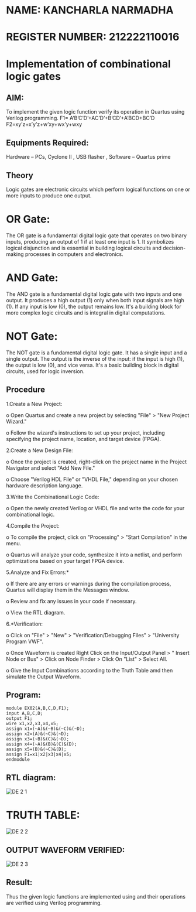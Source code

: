 # NAME: KANCHARLA NARMADHA
# REGISTER NUMBER: 212222110016
# Implementation of combinational logic gates
 
## AIM:
To implement the given logic function verify its operation in Quartus using Verilog programming.
 F1= A’B’C’D’+AC’D’+B’CD’+A’BCD+BC’D
F2=xy’z+x’y’z+w’xy+wx’y+wxy
 
 
 
## Equipments Required:
 Hardware – PCs, Cyclone II , USB flasher , Software – Quartus prime


## Theory
Logic gates are electronic circuits which perform logical functions on one or more inputs to produce one output.

# OR Gate:
The OR gate is a fundamental digital logic gate that operates on two binary inputs, producing an output of 1 if at least one input is 1. It symbolizes logical disjunction and is essential in building logical circuits and decision-making processes in computers and electronics.

# AND Gate:
The AND gate is a fundamental digital logic gate with two inputs and one output. It produces a high output (1) only when both input signals are high (1). If any input is low (0), the output remains low. It's a building block for more complex logic circuits and is integral in digital computations.

# NOT Gate:
The NOT gate is a fundamental digital logic gate. It has a single input and a single output. The output is the inverse of the input: if the input is high (1), the output is low (0), and vice versa. It's a basic building block in digital circuits, used for logic inversion.




 
## Procedure

1.Create a New Project:

o  Open Quartus and create a new project by selecting "File" > "New Project Wizard."

o  Follow the wizard's instructions to set up your project, including specifying the project name, location, and target device (FPGA).

2.Create a New Design File:

o  Once the project is created, right-click on the project name in the Project Navigator and select "Add New File."

o  Choose "Verilog HDL File" or "VHDL File," depending on your chosen hardware description language.

3.Write the Combinational Logic Code:

o  Open the newly created Verilog or VHDL file and write the code for your combinational logic.

4.Compile the Project:

o  To compile the project, click on "Processing" > "Start Compilation" in the menu.

o  Quartus will analyze your code, synthesize it into a netlist, and perform optimizations based on your target FPGA device.

5.Analyze and Fix Errors:*

o  If there are any errors or warnings during the compilation process, Quartus will display them in the Messages window.

o  Review and fix any issues in your code if necessary.

o  View the RTL diagram.

6.*Verification:

o  Click on "File" > "New" > "Verification/Debugging Files" > "University Program VWF".

o  Once Waveform is created Right Click on the Input/Output Panel > " Insert Node or Bus" > Click on Node Finder > Click On "List" > Select All.

o  Give the Input Combinations according to the Truth Table amd then simulate the Output Waveform.


## Program:
```
module EX02(A,B,C,D,F1);
input A,B,C,D;
output F1;
wire x1,x2,x3,x4,x5;
assign x1=(~A)&(~B)&(~C)&(~D);
assign x2=(A)&(~C)&(~D);
assign x3=(~B)&(C)&(~D);
assign x4=(~A)&(B)&(C)&(D);
assign x5=(B)&(~C)&(D);
assign F1=x1|x2|x3|x4|x5;
endmodule
```
## RTL diagram:

![DE 2 1](https://github.com/kancharlaNarmadha/Experiment--02-Implementation-of-combinational-logic-/assets/119559316/4b41e7d0-c96f-4c2d-be51-a86ed4176ba4)

# TRUTH TABLE:

![DE 2 2](https://github.com/kancharlaNarmadha/Experiment--02-Implementation-of-combinational-logic-/assets/119559316/f3111c37-cf26-4830-be2f-ac7736b35e53)

## OUTPUT WAVEFORM VERIFIED:
![DE 2 3](https://github.com/kancharlaNarmadha/Experiment--02-Implementation-of-combinational-logic-/assets/119559316/dd047bf9-bdc0-4325-a13a-483778c318fe)


## Result:
Thus the given logic functions are implemented using and their operations are verified using Verilog programming.
